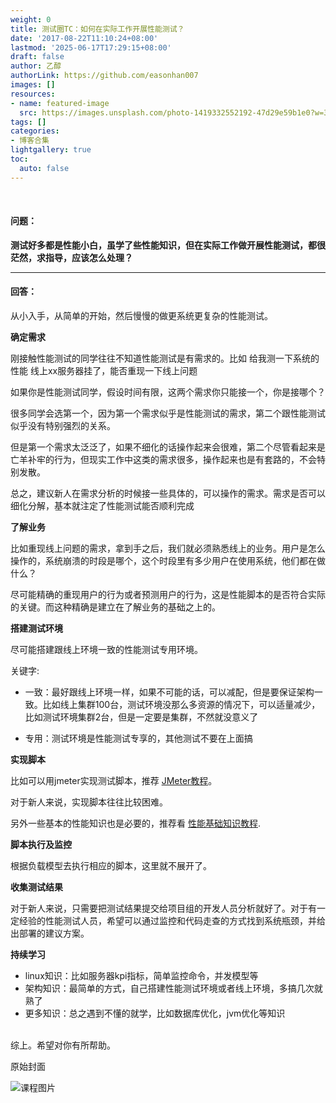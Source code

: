 ```yaml
---
weight: 0
title: 测试圈TC：如何在实际工作开展性能测试？
date: '2017-08-22T11:10:24+08:00'
lastmod: '2025-06-17T17:29:15+08:00'
draft: false
author: 乙醇
authorLink: https://github.com/easonhan007
images: []
resources:
- name: featured-image
  src: https://images.unsplash.com/photo-1419332552192-47d29e59b1e0?w=300
tags: []
categories:
- 博客合集
lightgallery: true
toc:
  auto: false
---
```



<br>

#### 问题：

__测试好多都是性能小白，虽学了些性能知识，但在实际工作做开展性能测试，都很茫然，求指导，应该怎么处理？__

----

#### 回答：

从小入手，从简单的开始，然后慢慢的做更系统更复杂的性能测试。

__确定需求__

刚接触性能测试的同学往往不知道性能测试是有需求的。比如
给我测一下系统的性能
线上xx服务器挂了，能否重现一下线上问题

如果你是性能测试同学，假设时间有限，这两个需求你只能接一个，你是接哪个？

很多同学会选第一个，因为第一个需求似乎是性能测试的需求，第二个跟性能测试似乎没有特别强烈的关系。

但是第一个需求太泛泛了，如果不细化的话操作起来会很难，第二个尽管看起来是亡羊补牢的行为，但现实工作中这类的需求很多，操作起来也是有套路的，不会特别发散。

总之，建议新人在需求分析的时候接一些具体的，可以操作的需求。需求是否可以细化分解，基本就注定了性能测试能否顺利完成

__了解业务__

比如重现线上问题的需求，拿到手之后，我们就必须熟悉线上的业务。用户是怎么操作的，系统崩溃的时段是哪个，这个时段里有多少用户在使用系统，他们都在做什么？

尽可能精确的重现用户的行为或者预测用户的行为，这是性能脚本的是否符合实际的关键。而这种精确是建立在了解业务的基础之上的。

__搭建测试环境__

尽可能搭建跟线上环境一致的性能测试专用环境。

关键字:

* 一致：最好跟线上环境一样，如果不可能的话，可以减配，但是要保证架构一致。比如线上集群100台，测试环境没那么多资源的情况下，可以适量减少，比如测试环境集群2台，但是一定要是集群，不然就没意义了

* 专用：测试环境是性能测试专享的，其他测试不要在上面搞

__实现脚本__

比如可以用jmeter实现测试脚本，推荐 [JMeter教程](/jmeter/)。

对于新人来说，实现脚本往往比较困难。

另外一些基本的性能知识也是必要的，推荐看 [性能基础知识教程](/performance/).

__脚本执行及监控__

根据负载模型去执行相应的脚本，这里就不展开了。

__收集测试结果__

对于新人来说，只需要把测试结果提交给项目组的开发人员分析就好了。对于有一定经验的性能测试人员，希望可以通过监控和代码走查的方式找到系统瓶颈，并给出部署的建议方案。

__持续学习__

* linux知识：比如服务器kpi指标，简单监控命令，并发模型等
* 架构知识：最简单的方式，自己搭建性能测试环境或者线上环境，多搞几次就熟了
* 更多知识：总之遇到不懂的就学，比如数据库优化，jvm优化等知识

<br>
综上。希望对你有所帮助。




原始封面

![课程图片](https://images.unsplash.com/photo-1419332552192-47d29e59b1e0?w=300)

